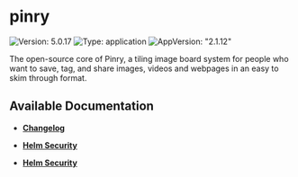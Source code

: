 # pinry

![Version: 5.0.17](https://img.shields.io/badge/Version-5.0.17-informational?style=flat-square) ![Type: application](https://img.shields.io/badge/Type-application-informational?style=flat-square) ![AppVersion: "2.1.12"](https://img.shields.io/badge/AppVersion-"2.1.12"-informational?style=flat-square)

The open-source core of Pinry, a tiling image board system for people who want to save, tag, and share images, videos and webpages in an easy to skim through format.

## Available Documentation

- [**Changelog**](CHANGELOG)

- [**Helm Security**](container-security)

- [**Helm Security**](helm-security)

